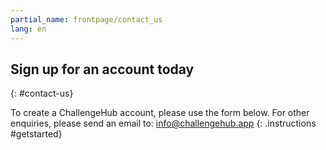 ```yaml
---
partial_name: frontpage/contact_us
lang: en
---
```


## Sign up for an account today
{: #contact-us}

To create a ChallengeHub account, please use the form below.
For other enquiries, please send an email to: [info@challengehub.app](mailto:info@challengehub.app)
{: .instructions #getstarted}
